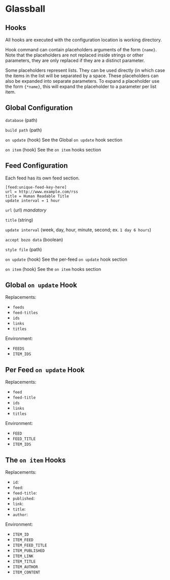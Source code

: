 Glassball
=========

Hooks
-----

All hooks are executed with the configuration location is working directory.

Hook command can contain placeholders arguments of the form `{name}`. Note that the placeholders are not replaced inside strings or other parameters, they are only replaced if they are a distinct parameter.

Some placeholders represent lists. They can be used directly (in which case the items in the list will be separated by a space. These placeholders can also be expanded into separate parameters. To expand a placeholder use the form `{*name}`, this will expand the placeholder to a parameter per list item.


Global Configuration
--------------------

`database` (path)

`build path` (path)

`on update` (hook) See the Global `on update` hook section

`on item` (hook) See the `on item` hooks section


Feed Configuration
------------------

Each feed has its own feed section.

    [feed:unique-feed-key-here]
    url = http://www.example.com/rss
    title = Human Readable Title
    update interval = 1 hour


`url` (url) *mandatory*

`title` (string)

`update interval` (week, day, hour, minute, second; ex. `1 day 6 hours`)

`accept bozo data` (boolean)

`style file` (path)

`on update` (hook) See the per-feed `on update` hook section

`on item` (hook) See the `on item` hooks section


Global `on update` Hook
-----------------------

Replacements:

  - `feeds`
  - `feed-titles`
  - `ids`
  - `links`
  - `titles`

Environment:

  - `FEEDS`
  - `ITEM_IDS`


Per Feed `on update` Hook
-------------------------

Replacements:

  - `feed`
  - `feed-title`
  - `ids`
  - `links`
  - `titles`

Environment:

  - `FEED`
  - `FEED_TITLE`
  - `ITEM_IDS`



The `on item` Hooks
-------------------

Replacements:

  - `id`:
  - `feed`:
  - `feed-title`:
  - `published`:
  - `link`:
  - `title`:
  - `author`:

Environment:
  - `ITEM_ID`
  - `ITEM_FEED`
  - `ITEM_FEED_TITLE`
  - `ITEM_PUBLISHED`
  - `ITEM_LINK`
  - `ITEM_TITLE`
  - `ITEM_AUTHOR`
  - `ITEM_CONTENT`
